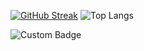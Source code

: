 [![GitHub Streak](https://github-readme-streak-stats.herokuapp.com?user=Hype0290&theme=dark)](https://git.io/streak-stats)  ![Top Langs](https://github-readme-stats.vercel.app/api/top-langs/?username=Hype0290&theme=dark)

![Custom Badge](https://img.shields.io/badge/Say%20Gex-blue)
